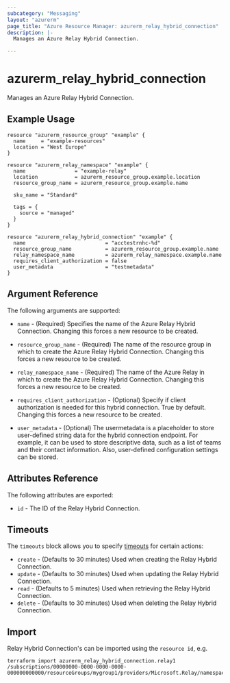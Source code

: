 ```yaml
---
subcategory: "Messaging"
layout: "azurerm"
page_title: "Azure Resource Manager: azurerm_relay_hybrid_connection"
description: |-
  Manages an Azure Relay Hybrid Connection.

---
```


# azurerm_relay_hybrid_connection

Manages an Azure Relay Hybrid Connection.

## Example Usage

```hcl
resource "azurerm_resource_group" "example" {
  name     = "example-resources"
  location = "West Europe"
}

resource "azurerm_relay_namespace" "example" {
  name                = "example-relay"
  location            = azurerm_resource_group.example.location
  resource_group_name = azurerm_resource_group.example.name

  sku_name = "Standard"

  tags = {
    source = "managed"
  }
}

resource "azurerm_relay_hybrid_connection" "example" {
  name                          = "acctestrnhc-%d"
  resource_group_name           = azurerm_resource_group.example.name
  relay_namespace_name          = azurerm_relay_namespace.example.name
  requires_client_authorization = false
  user_metadata                 = "testmetadata"
}
```

## Argument Reference

The following arguments are supported:

* `name` - (Required) Specifies the name of the Azure Relay Hybrid Connection. Changing this forces a new resource to be created.

* `resource_group_name` - (Required) The name of the resource group in which to create the Azure Relay Hybrid Connection. Changing this forces a new resource to be created.

* `relay_namespace_name` - (Required) The name of the Azure Relay in which to create the Azure Relay Hybrid Connection. Changing this forces a new resource to be created.

* `requires_client_authorization` - (Optional) Specify if client authorization is needed for this hybrid connection. True by default. Changing this forces a new resource to be created.

* `user_metadata` - (Optional) The usermetadata is a placeholder to store user-defined string data for the hybrid connection endpoint. For example, it can be used to store descriptive data, such as a list of teams and their contact information. Also, user-defined configuration settings can be stored.

## Attributes Reference

The following attributes are exported:

* `id` - The ID of the Relay Hybrid Connection.

## Timeouts

The `timeouts` block allows you to specify [timeouts](https://www.terraform.io/docs/configuration/resources.html#timeouts) for certain actions:

* `create` - (Defaults to 30 minutes) Used when creating the Relay Hybrid Connection.
* `update` - (Defaults to 30 minutes) Used when updating the Relay Hybrid Connection.
* `read` - (Defaults to 5 minutes) Used when retrieving the Relay Hybrid Connection.
* `delete` - (Defaults to 30 minutes) Used when deleting the Relay Hybrid Connection.

## Import

Relay Hybrid Connection's can be imported using the `resource id`, e.g.

```shell
terraform import azurerm_relay_hybrid_connection.relay1 /subscriptions/00000000-0000-0000-0000-000000000000/resourceGroups/mygroup1/providers/Microsoft.Relay/namespaces/relay1/hybridConnections/hconn1
```
